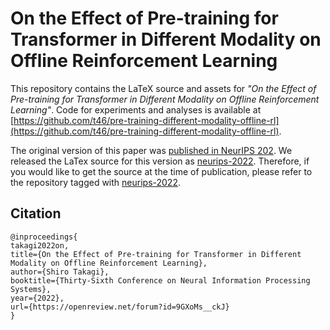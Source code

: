 # On the Effect of Pre-training for Transformer in Different Modality on Offline Reinforcement Learning
This repository contains the LaTeX source and assets for *"On the Effect of Pre-training for Transformer in Different Modality on Offline Reinforcement Learning"*. Code for experiments and analyses is available at [https://github.com/t46/pre-training-different-modality-offline-rl](https://github.com/t46/pre-training-different-modality-offline-rl).

The original version of this paper was [published in NeurIPS 202]((https://openreview.net/pdf?id=9GXoMs__ckJ)). We released the LaTex source for this version as [neurips-2022](https://github.com/t46/paper-pre-training-different-modality-offline-rl/releases/tag/neurips-2022). Therefore, if you would like to get the source at the time of publication, please refer to the repository tagged with [neurips-2022](https://github.com/t46/paper-pre-training-different-modality-offline-rl/tree/neurips-2022).

## Citation
```
@inproceedings{
takagi2022on,
title={On the Effect of Pre-training for Transformer in Different Modality on Offline Reinforcement Learning},
author={Shiro Takagi},
booktitle={Thirty-Sixth Conference on Neural Information Processing Systems},
year={2022},
url={https://openreview.net/forum?id=9GXoMs__ckJ}
}
```
